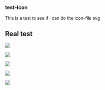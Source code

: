 ### test-icon

This is a test to see if i can do the icon-file svg

## Real test

<img src ="https://img.shields.io/badge/Python-FECC00?style=for-the-badge&logo=Python"></img>

<img src ="https://img.shields.io/badge/Php-CC0000?style=for-the-badge&logo=Php"></img>

<img src ="https://img.shields.io/badge/Laravel-CC0000?style=for-the-badge&logo=Laravel"></img>

<img src ="https://img.shields.io/badge/C#-CC0000?style=for-the-badge&logo=C#"></img>

<img src ="https://img.shields.io/badge/Java-CC0000?style=for-the-badge&logo=java&logo-color=EE4C2C"></img>
